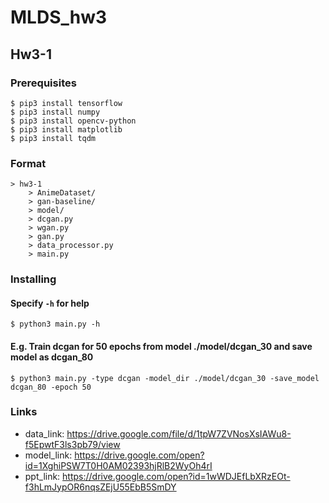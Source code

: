# MLDS_hw3
## Hw3-1
### Prerequisites
    $ pip3 install tensorflow
    $ pip3 install numpy
    $ pip3 install opencv-python
    $ pip3 install matplotlib
    $ pip3 install tqdm

### Format
    > hw3-1
        > AnimeDataset/
        > gan-baseline/
        > model/
        > dcgan.py
        > wgan.py
        > gan.py
        > data_processor.py
        > main.py

### Installing
#### Specify `-h` for help
    $ python3 main.py -h
#### E.g. Train dcgan for 50 epochs from model ./model/dcgan_30 and save model as dcgan_80
    $ python3 main.py -type dcgan -model_dir ./model/dcgan_30 -save_model dcgan_80 -epoch 50

### Links
* data_link: https://drive.google.com/file/d/1tpW7ZVNosXsIAWu8-f5EpwtF3ls3pb79/view
* model_link: https://drive.google.com/open?id=1XghiPSW7T0H0AM02393hjRlB2WyOh4rI
* ppt_link: https://drive.google.com/open?id=1wWDJEfLbXRzEOt-f3hLmJypOR6nqsZEjU55EbB5SmDY